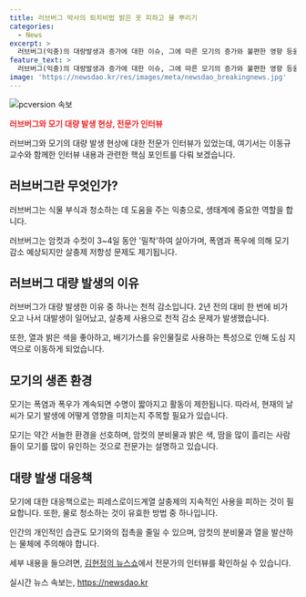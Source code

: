 ```yaml
---
title: 러브버그 박사의 퇴치비법 밝은 옷 피하고 물 뿌리기
categories:
  - News
excerpt: >
  러브버그(익충)의 대량발생과 증가에 대한 이슈, 그에 따른 모기의 증가와 불편한 영향 등을 논의하는 인터뷰 내용. 의도치 않은 관심사가 되었고, 이를 고민하는 사람들을 위해 박사는 모기를 물리는 방법과 주의사항을 제시함. 모기에 대한 이해와 모기에게 유리한 환경에 대해 알아보고, 살충제 사용과 관련한 이슈도 다루며, 모기의 특징과 생태학적 역할에 대해 설명함. 
feature_text: >
  러브버그(익충)의 대량발생과 증가에 대한 이슈, 그에 따른 모기의 증가와 불편한 영향 등을 논의하는 인터뷰 내용. 의도치 않은 관심사가 되었고, 이를 고민하는 사람들을 위해 박사는 모기를 물리는 방법과 주의사항을 제시함. 모기에 대한 이해와 모기에게 유리한 환경에 대해 알아보고, 살충제 사용과 관련한 이슈도 다루며, 모기의 특징과 생태학적 역할에 대해 설명함. 
image: 'https://newsdao.kr/res/images/meta/newsdao_breakingnews.jpg'
---
```


<p><img src="https://newsdao.kr/res/images/meta/newsdao_breakingnews.jpg" alt="pcversion 속보" /></p>

<p><b><span style="color: #ee2323;">러브버그와 모기 대량 발생 현상, 전문가 인터뷰</span></b></p>

<p>러브버그와 모기의 대량 발생 현상에 대한 전문가 인터뷰가 있었는데, 여기서는 이동규 교수와 함께한 인터뷰 내용과 관련한 핵심 포인트를 다뤄 보겠습니다.</p>

<h2 data-ke-size="size26">러브버그란 무엇인가?</h2>

<p>러브버그는 식물 부식과 청소하는 데 도움을 주는 익충으로, 생태계에 중요한 역할을 합니다.</p>

<p data-ke-size="size16">러브버그는 암컷과 수컷이 3~4일 동안 '밀착'하여 살아가며, 폭염과 폭우에 의해 모기 감소 예상되지만 살충제 저항성 문제도 제기됩니다.</p>

<h2 data-ke-size="size26">러브버그 대량 발생의 이유</h2>

<p>러브버그가 대량 발생한 이유 중 하나는 천적 감소입니다. 2년 전의 대비 한 번에 비가 오고 나서 대발생이 일어났고, 살충제 사용으로 천적 감소 문제가 발생했습니다.</p>

<p data-ke-size="size16">또한, 열과 밝은 색을 좋아하고, 배기가스를 유인물질로 사용하는 특성으로 인해 도심 지역으로 이동하게 되었습니다.</p>

<h2 data-ke-size="size26">모기의 생존 환경</h2>

<p>모기는 폭염과 폭우가 계속되면 수명이 짧아지고 활동이 제한됩니다. 따라서, 현재의 날씨가 모기 발생에 어떻게 영향을 미치는지 주목할 필요가 있습니다.</p>

<p data-ke-size="size16">모기는 약간 서늘한 환경을 선호하며, 암컷의 분비물과 밝은 색, 땀을 많이 흘리는 사람들이 모기를 많이 유인하는 것으로 전문가는 설명하고 있습니다.</p>

<h2 data-ke-size="size26">대량 발생 대응책</h2>

<p>모기에 대한 대응책으로는 피레스로이드계열 살충제의 지속적인 사용을 피하는 것이 필요합니다. 또한, 물로 청소하는 것이 유효한 방법 중 하나입니다.</p>

<p data-ke-size="size16">인간의 개인적인 습관도 모기와의 접촉을 줄일 수 있으며, 암컷의 분비물과 열을 발산하는 물체에 주의해야 합니다.</p>

<p>세부 내용을 들으려면, <a href="https://url.kr/b71afn">김현정의 뉴스쇼</a>에서 전문가의 인터뷰를 확인하실 수 있습니다.</p>
실시간 뉴스 속보는, <a href="https://newsdao.kr" rel="dofollow">https://newsdao.kr</a>


